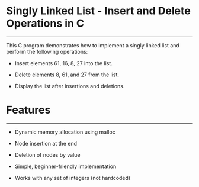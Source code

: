 # Singly Linked List - Insert and Delete Operations in C
--------------------------------------------------------
This C program demonstrates how to implement a singly linked list and perform the following operations:

* Insert elements 61, 16, 8, 27 into the list.

* Delete elements 8, 61, and 27 from the list.

* Display the list after insertions and deletions.



# Features
----------
* Dynamic memory allocation using malloc

* Node insertion at the end

* Deletion of nodes by value

* Simple, beginner-friendly implementation

* Works with any set of integers (not hardcoded)
